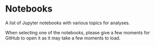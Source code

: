 # Notebooks

A list of Jupyter notebooks with various topics for analyses.

When selecting one of the notebooks, please give a few moments for GitHub to open
it as it may take a few moments to load.

